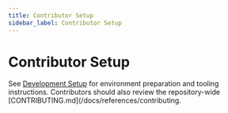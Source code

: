 ```yaml
---
title: Contributor Setup
sidebar_label: Contributor Setup
---
```


# Contributor Setup

See [Development Setup](./development-setup.md) for environment preparation and tooling instructions. Contributors should also review the repository-wide [CONTRIBUTING.md](/docs/references/contributing.
